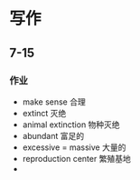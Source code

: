 # 写作
## 7-15
### 作业
- make sense 合理
- extinct 灭绝
- animal extinction 物种灭绝
- abundant 富足的
- excessive = massive 大量的
- reproduction center 繁殖基地  
- 
